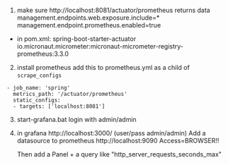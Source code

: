 
1) make sure http://localhost:8081/actuator/prometheus returns data
management.endpoints.web.exposure.include=*
management.endpoint.prometheus.enabled=true
  
- in pom.xml:
spring-boot-starter-actuator
io.micronaut.micrometer:micronaut-micrometer-registry-prometheus:3.3.0

2) install prometheus
add this to prometheus.yml as a child of `scrape_configs`
```
- job_name: 'spring'
  metrics_path: '/actuator/prometheus'
  static_configs:
  - targets: ['localhost:8081']
```

3) start-grafana.bat
login with admin/admin

4) in grafana http://localhost:3000/
   (user/pass  admin/admin)
   Add a datasource to prometheus http://localhost:9090  Access=BROWSER!!
   
   Then add a Panel + a query like "http_server_requests_seconds_max"